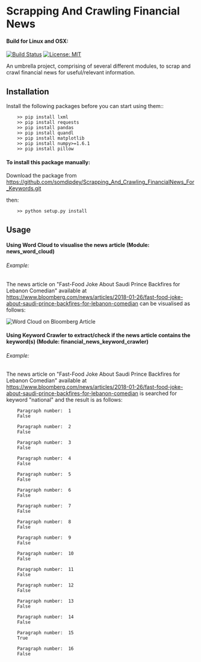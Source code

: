 # Scrapping And Crawling Financial News

#### Build for Linux and OSX:
[![Build Status](https://travis-ci.org/somdipdey/Scrapping_And_Crawling_FinancialNews_For_Keywords.svg?branch=master)](https://travis-ci.org/somdipdey/Scrapping_And_Crawling_FinancialNews_For_Keywords)
[![License: MIT](https://img.shields.io/badge/License-MIT-red.svg)](https://github.com/somdipdey/Scrapping_And_Crawling_FinancialNews_For_Keywords/blob/master/LICENSE)

An umbrella project, comprising of several different modules, to scrap and crawl financial news for useful/relevant information.

## Installation

Install the following packages before you can start using them::

		>> pip install lxml
		>> pip install requests
		>> pip install pandas
		>> pip install quandl
		>> pip install matplotlib
		>> pip install numpy>=1.6.1
		>> pip install pillow

#### To install this package manually:
Download the package from https://github.com/somdipdey/Scrapping_And_Crawling_FinancialNews_For_Keywords.git

then:

		>> python setup.py install

## Usage

#### Using Word Cloud to visualise the news article (Module: news_word_cloud)

###### Example:

The news article on "Fast-Food Joke About Saudi Prince Backfires for Lebanon Comedian" available at https://www.bloomberg.com/news/articles/2018-01-26/fast-food-joke-about-saudi-prince-backfires-for-lebanon-comedian  can be visualised as follows:

![Word Cloud on Bloomberg Article](https://user-images.githubusercontent.com/8515608/36053428-9aee79f8-0de9-11e8-9b80-770f82d16c3c.png)

#### Using Keyword Crawler to extract/check if the news article contains the keyword(s) (Module: financial_news_keyword_crawler)

###### Example:

The news article on "Fast-Food Joke About Saudi Prince Backfires for Lebanon Comedian" available at https://www.bloomberg.com/news/articles/2018-01-26/fast-food-joke-about-saudi-prince-backfires-for-lebanon-comedian is searched for keyword "national" and the result is as follows:

		Paragraph number:  1 
		False 

		Paragraph number:  2 
		False 

		Paragraph number:  3 
		False 

		Paragraph number:  4 
		False 

		Paragraph number:  5 
		False 

		Paragraph number:  6 
		False 

		Paragraph number:  7 
		False 

		Paragraph number:  8 
		False 

		Paragraph number:  9 
		False 

		Paragraph number:  10 
		False 

		Paragraph number:  11 
		False 

		Paragraph number:  12 
		False 

		Paragraph number:  13 
		False 

		Paragraph number:  14 
		False 

		Paragraph number:  15 
		True 

		Paragraph number:  16 
		False 